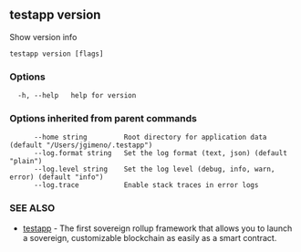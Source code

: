 ## testapp version

Show version info

```
testapp version [flags]
```

### Options

```
  -h, --help   help for version
```

### Options inherited from parent commands

```
      --home string         Root directory for application data (default "/Users/jgimeno/.testapp")
      --log.format string   Set the log format (text, json) (default "plain")
      --log.level string    Set the log level (debug, info, warn, error) (default "info")
      --log.trace           Enable stack traces in error logs
```

### SEE ALSO

* [testapp](testapp.md)	 - The first sovereign rollup framework that allows you to launch a sovereign, customizable blockchain as easily as a smart contract.
